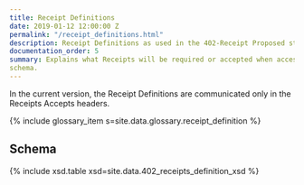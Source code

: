 ```yaml
---
title: Receipt Definitions
date: 2019-01-12 12:00:00 Z
permalink: "/receipt_definitions.html"
description: Receipt Definitions as used in the 402-Receipt Proposed standard.
documentation_order: 5
summary: Explains what Receipts will be required or accepted when accessing a resource. Includes the XML
schema.
---
```


In the current version, the Receipt Definitions are communicated only in the Receipts Accepts headers.

{% include glossary_item s=site.data.glossary.receipt_definition %}

## Schema

{% include xsd.table xsd=site.data.402_receipts_definition_xsd %}
